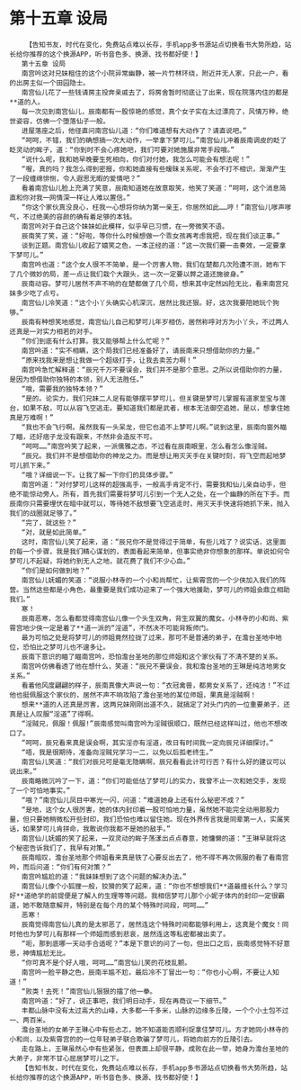 # 第十五章 设局
        【告知书友，时代在变化，免费站点难以长存，手机app多书源站点切换看书大势所趋，站长给你推荐的这个换源APP，听书音色多、换源、找书都好使！】
       第十五章 设局
       南宫吟这对兄妹租住的这个小院异常幽静，被一片竹林环绕，附近并无人家，只此一户，看的出房主似一个田园隐士。
       南宫仙儿花了一些钱请房主投奔亲戚去了，将房舍暂时彻底让了出来，现在院落内住的都是**道的人。
       每一次见到南宫仙儿，辰南都有一股惊艳的感觉，真个女子实在太过漂亮了，风情万种，绝世姿容，仿佛一个堕落仙子一般。
       进屋落座之后，他径直问南宫仙儿道：“你们难道想有大动作了？请直说吧。”
       “呵呵，不错，我们的确想搞一次大动作，一举拿下梦可儿。”南宫仙儿冲着辰南调皮的眨了眨灵动的眸子，道：“你到时不会心疼她吧，我们可要对她施展非常手段哦。”
       “说什么呢，我和她早晚要生死相向，你们对付她，我怎么可能会有想法呢！”
       “喔，真的吗？我怎么得到密报，你和她直接有些暧昧关系呢，不会不打不相识，渐渐产生了一段缠绵悱恻，令人遐思无暇的爱情吧？”
       看着南宫仙儿脸上充满了笑意，辰南知道她在故意取笑，他笑了笑道：“呵呵，这个消息简直和你对我一网情深一样让人难以置信。”
       “你这个家伙真没良心，枉我一心想将你纳为第一亲王，你居然如此……哼！”南宫仙儿嗲声嗲气，不过绝美的容颜的确有着足够的本钱。
       南宫吟对于自己这个妹妹如此模样，似乎早已习惯，在一旁微笑不语。
       辰南笑了笑，道：“好啦，等你什么时候想做一个乖女孩再考虑我把，现在我们谈正事。”
       谈到正题。南宫仙儿收起了嬉笑之色，一本正经的道：“这一次我们要一击奏效，一定要拿下梦可儿。”
       南宫吟也道：“这个女人很不不简单，是一个厉害人物，我们在楚都几次险遭不测，她布下了几个微妙的局，差一点让我们栽个大跟头，这一次一定要以弊之道还施彼身。”
       辰南动容。梦可儿居然不声不响的在楚都做了几个局，想来其中定然凶险无比，看来南宫兄妹多少吃了点亏。
       南宫仙儿冷笑道：“这个小丫头确实心机深沉，居然比我还狠。好，这次我要陪她玩个狗够。”
       辰南有种想笑地感觉，南宫仙儿自己和梦可儿年岁相仿，居然称呼对方为小丫头，不过两人还真是一对实力相若的对手。
       “你们到底有什么打算。我又能够帮上什么忙呢？”
       南宫吟道：“实不相瞒，这个局我们已经准备好了，请辰南来只想借助你的力量。”
       “原来找我来是想让我做一个超级打手，让我去卖苦力啊！”
       南宫吟急忙解释道：“辰兄千万不要误会，我们并不是那个意思。之所以说借助你的力量，是因为想借助你独特的本领，别人无法胜任。”
       “哦，需要我的独特本领？”
       “是的。论实力，我们兄妹二人足有能够摆平梦可儿，但关键是梦可儿掌握有道家至宝与莲台，如果不敌，可以从容飞空逃走。要知道我们都是武者，根本无法御空追她，是以，想拿住她真是万难啊！”
       “我也不会飞行啊。虽然我有一头呆龙，但它也追不上梦可儿啊。”说到这里，辰南向窗外瞄了瞄，还好痞子龙没有跟来，不然非会造反不可。
       “呵呵……”南宫吟笑了起来，一派儒雅之态，不过看在辰南眼里，怎么看怎么像淫贼。
       “辰兄。我们并不是想借助你的神龙之力。而是想让用灭天手在关键时刻，将飞空而起地梦可儿抓下来。”
       “哦？详细说一下。让我了解一下你们的具体步骤。”
       南宫吟道：“对付梦可儿这样的超强高手，一般高手肯定不行，需要我和仙儿亲自动手，但绝不能惊动旁人。所有，首先我们需要将梦可儿引到一个无人之处，在一个幽静的所在下手。而辰南你只需要埋伏在暗中就可以，等待她不敌想要飞空逃走时，用灭天手快速将她抓下来，抛入我们的战圈就足够了。”
       “完了，就这些？”
       “对，就是如此简单。”
       这时，南宫仙儿笑了起来，道：“辰兄你不是觉得过于简单，有些儿戏了？说实话，这里面的每一个步骤，我是我们精心谋划的，表面看起来简单，但事实绝非你想象的那样。单说如何令梦可儿不起疑，将她约到无人之地，就花费了我们不少心血。”
       “你们是如何做到地？”
       南宫仙儿妩媚的笑道：“说服小林寺的一个小和尚帮忙，让紫霄宫的一个少侠加入我们的阵营。当然这些都是小角色，最重要是我们成功迎来了一个强大地援助，梦可儿的师姐会鼎立相助我们。”
       寒！
       辰南恶寒，怎么看都觉得南宫仙儿像一个头生双角，背生双翼的魔女。小林寺的小和尚、紫霄宫地少侠一定是着了**道一派的“淫道”，不然决不可能背叛师门。
       最为可怕之处是将梦可儿的师姐竟然拉拢了过来，那可不是普通的弟子，在澹台圣地中地位，恐怕比之梦可儿也不遑多让。
       辰南下意识的瞄了瞄南宫吟，恐怕澹台圣地的那位师姐和这个家伙有了不清不楚的关系。
       南宫吟仿佛看透了他在想什么，笑道：“辰兄不要误会，我和澹台圣地的王琳是纯洁地男女关系。”
       看着他风度翩翩的样子，辰南真像大声说一句：“衣冠禽兽，都男女关系了，还纯洁！”不过他也挺佩服这个家伙的，居然不声不响攻陷了澹台圣地的某位师姐，果真是淫贼啊！
       想来**道的人还真是厉害，这两兄妹刚刚出道不久，就搞定了对头门内的一位重要弟子，还真是让人叹服“淫道”了得啊。
       “淫贼兄，佩服！佩服!”辰南感觉叫南宫吟为淫贼很顺口，既然已经这样叫过，他也不想改口了。
       “呵呵，辰兄看来真是误会啊，其实淫亦有淫道，改日有时间我一定向辰兄详细探讨。”
       “唔，我是很期待，准备向淫贼兄学习一二，以免以后孤老终生。”
       南宫仙儿笑道：“我们对辰兄可是毫无隐瞒啊，辰兄看看此计可行否？有什么好的建议可以说出来。”
       辰南略微沉吟了一下，道：“你们可能低估了梦可儿的实力，我曾不止一次和她交手，发现了一个可怕地事实。”
       “哦？”南宫仙儿凤目中寒光一闪，问道：“难道她身上还有什么秘密不成？”
       “是地，这个女人很厉害，她的体内封印着一股可怕地力量，虽然她不能完全动用那股力量，但只要她稍微松开些封印，我们恐怕也难以留住她。现在外界传言我是同辈第一人，实属笑话，如果梦可儿肯拼命，我敢说你我都不是她的敌手。”
       南宫仙儿妩媚的笑了起来，一双灵动的眸子荡漾出点点春意，她慵懒的道：“王琳早就将这个秘密告诉我们了，我早有对策。”
       辰南暗叹，澹台圣地那个师姐看来真是铁了心要反出去了，他不得不再次佩服的看了看南宫吟，而后问道：“你们有何对策？”
       南宫吟尴尬的道：“我妹妹想到了这个问题的解决办法。”
       南宫仙儿像个小狐狸一般，狡猾的笑了起来，道：“你也不想想我们**道最擅长什么？学习好**道绝学的前提便是了解人的生理等等问题。我相信梦可儿那个小妮子体内的封印一定很霸道，她不敢随意解开，特别是在每个月的某个特殊时间段，呵呵……”
       恶寒！
       辰南觉得南宫仙儿真的是太邪恶了，居然连这个特殊时间都能够利用上，这真是个魔女！同时他也为梦可儿有那样一个师姐而感到悲哀，居然连这等私密都被出卖了。
       “呃，那到底哪一天动手合适呢？”本是下意识的问了一句，但出口之后，辰南感觉特不好意思，神情尴尬无比。
       “你可真不是个好人哦，呵呵……”南宫仙儿笑的花枝乱颤。
       南宫吟一脸平静之色，辰南半尴不尬，最后冷不丁冒出一句：“你也小心啊，不要让人知道！”
       “败类！去死！”南宫仙儿狠狠的擂了他一拳。
       南宫吟道：“好了，说正事吧，我们明日动手，现在再商议一下细节。”
       丰都山脉中没有太过高大的山峰，大多都一千多米，山脉的边缘多丘陵，一个个小土包不过一、两百米。
       澹台圣地的女弟子王琳心中有些忐忑，她不知道能否顺利捉拿住梦可儿。方才她同小林寺的小和尚，以及紫霄宫的的一位年轻弟子联合欺骗了梦可儿，将她向前方的丘陵引去。
       走在路上，王琳虽然心中有些紧张，但表面上却很平静，成败在此一举，她身为澹台圣地的大弟子，非常不甘心屈居梦可儿之下。
       【告知书友，时代在变化，免费站点难以长存，手机app多书源站点切换看书大势所趋，站长给你推荐的这个换源APP，听书音色多、换源、找书都好使！】